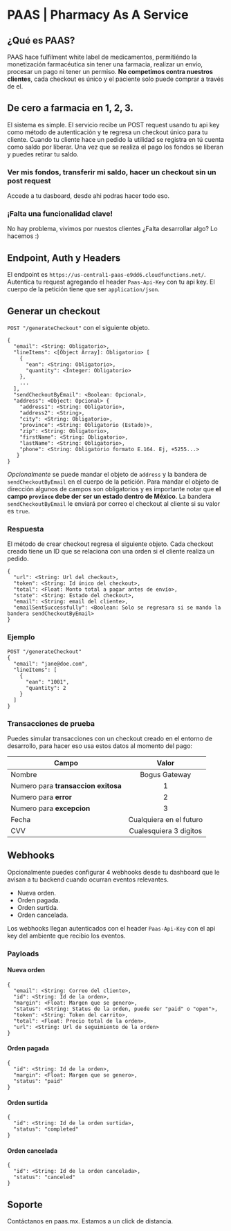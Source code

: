 # PAAS | Pharmacy As A Service

## ¿Qué es PAAS?
PAAS hace fulfilment white label de medicamentos, permitiéndo la monetización farmacéutica sin tener una farmacia, realizar un envío, procesar un pago ni tener un permiso. **No competimos contra nuestros clientes**, cada checkout es único y el paciente solo puede comprar a través de el.

## De cero a farmacia en 1, 2, 3.

El sistema es simple. El servicio recibe un POST request usando tu api key como método de autenticación y te regresa un checkout único para tu cliente. Cuando tu cliente hace un pedido la utilidad se registra en tú cuenta como saldo por liberar. Una vez que se realiza el pago los fondos se liberan y puedes retirar tu saldo.

### Ver mis fondos, transferir mi saldo, hacer un checkout sin un post request
Accede a tu dasboard, desde ahi podras hacer todo eso.

### ¡Falta una funcionalidad clave!
No hay problema, vivimos por nuestos clientes ¿Falta desarrollar algo? Lo hacemos :)

## Endpoint, Auth y Headers
El endpoint es `https://us-central1-paas-e9dd6.cloudfunctions.net/`.
Autentica tu request agregando el header `Paas-Api-Key` con tu api key.
El cuerpo de la petición tiene que ser `application/json`.
## Generar un checkout
`POST "/generateCheckout"` con el siguiente objeto.
```
{
  "email": <String: Obligatorio>,
  "lineItems": <[Object Array]: Obligatorio> [
    {
      "ean": <String: Obligatorio>,
      "quantity": <Integer: Obligatorio>
    },
    ...
  ],
  "sendCheckoutByEmail": <Boolean: Opcional>,
  "address": <Object: Opcional> {
    "address1": <String: Obligatorio>,
    "address2": <String>,
    "city": <String: Obligatorio>,
    "province": <String: Obligatorio (Estado)>,
    "zip": <String: Obligatorio>,
    "firstName": <String: Obligatorio>,
    "lastName": <String: Obligatorio>,
    "phone": <String: Obligatorio formato E.164. Ej, +5255...>
   }
}
```
_Opcionalmente_ se puede mandar el objeto de `address` y la bandera de `sendCheckoutByEmail` en el cuerpo de la petición. Para mandar el objeto de dirección algunos de campos son obligatorios y es importante notar que **el campo `province` debe der ser un estado dentro de México**. La bandera `sendCheckoutByEmail` le enviará por correo el checkout al cliente si su valor es `true`.

### Respuesta
El método de crear checkout regresa el siguiente objeto. Cada checkout creado tiene un ID que se relaciona con una orden si el cliente realiza un pedido.
```
{
  "url": <String: Url del checkout>,
  "token": <String: Id único del checkout>,
  "total": <Float: Monto total a pagar antes de envío>,
  "state": <String: Estado del checkout>,
  "email": <String: email del cliente>,
  "emailSentSuccessfully": <Boolean: Solo se regresara si se mando la bandera sendCheckoutByEmail>
}
```

### Ejemplo
```
POST "/generateCheckout"
{
  "email": "jane@doe.com",
  "lineItems": [
    {
      "ean": "1001",
      "quantity": 2
    }
  ]
}
```
### Transacciones de prueba
Puedes simular transacciones con un checkout creado en el entorno de desarrollo, para hacer eso usa estos datos al momento del pago:

|              Campo              |          Valor          |
|-------------------------------|:-----------------------:|
| Nombre                          |      Bogus Gateway      |
| Numero para **transaccion exitosa** |            1            |
| Numero para **error**       |            2            |
| Numero para **excepcion**   |            3            |
| Fecha                           | Cualquiera en el futuro |
| CVV                             |  Cualesquiera 3 digitos |

## Webhooks
Opcionalmente puedes configurar 4 webhooks desde tu dashboard que le avisan a tu backend cuando ocurran eventos relevantes.
* Nueva orden.
* Orden pagada.
* Orden surtida.
* Orden cancelada.

Los webhooks llegan autenticados con el header `Paas-Api-Key` con el api key del ambiente que recibio los eventos.

### Payloads

#### Nueva orden
```
{
  "email": <String: Correo del cliente>,
  "id": <String: Id de la orden>,
  "margin": <Float: Margen que se genero>,
  "status": <String: Status de la orden, puede ser "paid" o "open">,
  "token": <String: Token del carrito>,
  "total": <Float: Precio total de la orden>,
  "url": <String: Url de seguimiento de la orden>
}
```

#### Orden pagada
```
{
  "id": <String: Id de la orden>,
  "margin": <Float: Margen que se genero>,
  "status": "paid"
}
```

#### Orden surtida
```
{
  "id": <String: Id de la orden surtida>,
  "status": "completed"
}
```

#### Orden cancelada
```
{
  "id": <String: Id de la orden cancelada>,
  "status": "canceled"
}
```
## Soporte
Contáctanos en paas.mx. Estamos a un click de distancia.
